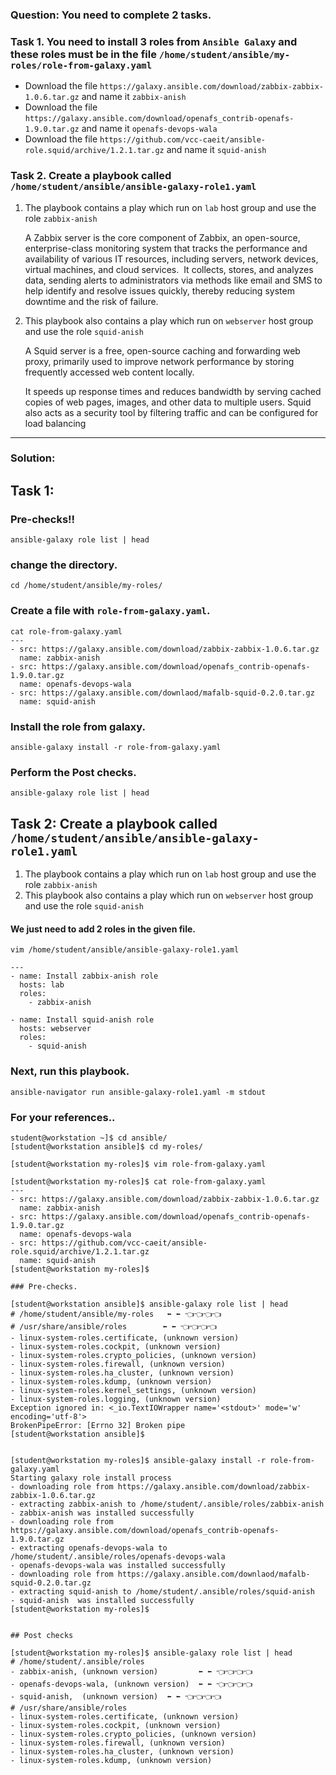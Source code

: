 
### Question: You need to complete 2 tasks. 


### Task 1. You need to install 3 roles from `Ansible Galaxy` and these roles must be in the file `/home/student/ansible/my-roles/role-from-galaxy.yaml`
- Download the file `https://galaxy.ansible.com/download/zabbix-zabbix-1.0.6.tar.gz` and name it `zabbix-anish`
- Download the file `https://galaxy.ansible.com/download/openafs_contrib-openafs-1.9.0.tar.gz` and name it `openafs-devops-wala`
- Download the file `https://github.com/vcc-caeit/ansible-role.squid/archive/1.2.1.tar.gz` and name it `squid-anish`

### Task 2. Create a playbook called `/home/student/ansible/ansible-galaxy-role1.yaml`
 1. The playbook contains a play which run on `lab` host group and use the role `zabbix-anish`
 
    A Zabbix server is the core component of Zabbix, an open-source, enterprise-class monitoring system that tracks the performance and availability of various IT resources, including servers, network devices, virtual machines, and cloud services. 
    It collects, stores, and analyzes data, sending alerts to administrators via methods like email and SMS to help identify and resolve issues quickly, thereby reducing system downtime and the risk of failure. 

 2. This playbook also contains a play which run on `webserver` host group and use the role `squid-anish`
 
    A Squid server is a free, open-source caching and forwarding web proxy, primarily used to improve network performance by storing frequently accessed web content locally. 

    It speeds up response times and reduces bandwidth by serving cached copies of web pages, images, and other data to multiple users. Squid also acts as a security tool by filtering traffic and can be configured for load balancing
---


### Solution:
## Task 1: 

### Pre-checks!!
```
ansible-galaxy role list | head
```

### change the directory.
```
cd /home/student/ansible/my-roles/
```

### Create a file with `role-from-galaxy.yaml`. 
```
cat role-from-galaxy.yaml 
---
- src: https://galaxy.ansible.com/download/zabbix-zabbix-1.0.6.tar.gz
  name: zabbix-anish
- src: https://galaxy.ansible.com/download/openafs_contrib-openafs-1.9.0.tar.gz
  name: openafs-devops-wala
- src: https://galaxy.ansible.com/downlaod/mafalb-squid-0.2.0.tar.gz
  name: squid-anish
```

### Install the role from galaxy.
```
ansible-galaxy install -r role-from-galaxy.yaml
```

### Perform the Post checks.

```
ansible-galaxy role list | head
```


## Task 2: Create a playbook called `/home/student/ansible/ansible-galaxy-role1.yaml`
 1. The playbook contains a play which run on `lab` host group and use the role `zabbix-anish`
  2. This playbook also contains a play which run on `webserver` host group and use the role `squid-anish`

#### We just need to add 2 roles in the given file.

```
vim /home/student/ansible/ansible-galaxy-role1.yaml
```
```
---
- name: Install zabbix-anish role
  hosts: lab
  roles: 
    - zabbix-anish

- name: Install squid-anish role
  hosts: webserver
  roles: 
    - squid-anish
```

### Next, run this playbook.
```
ansible-navigator run ansible-galaxy-role1.yaml -m stdout
```


### For your references..



```
student@workstation ~]$ cd ansible/
[student@workstation ansible]$ cd my-roles/

[student@workstation my-roles]$ vim role-from-galaxy.yaml

[student@workstation my-roles]$ cat role-from-galaxy.yaml 
---
- src: https://galaxy.ansible.com/download/zabbix-zabbix-1.0.6.tar.gz
  name: zabbix-anish
- src: https://galaxy.ansible.com/download/openafs_contrib-openafs-1.9.0.tar.gz
  name: openafs-devops-wala
- src: https://github.com/vcc-caeit/ansible-role.squid/archive/1.2.1.tar.gz
  name: squid-anish
[student@workstation my-roles]$

### Pre-checks.

[student@workstation ansible]$ ansible-galaxy role list | head
# /home/student/ansible/my-roles   ⬅️ ⬅️ 👈👈👈👈 
# /usr/share/ansible/roles        ⬅️ ⬅️ 👈👈👈👈 
- linux-system-roles.certificate, (unknown version)
- linux-system-roles.cockpit, (unknown version)
- linux-system-roles.crypto_policies, (unknown version)
- linux-system-roles.firewall, (unknown version)
- linux-system-roles.ha_cluster, (unknown version)
- linux-system-roles.kdump, (unknown version)
- linux-system-roles.kernel_settings, (unknown version)
- linux-system-roles.logging, (unknown version)
Exception ignored in: <_io.TextIOWrapper name='<stdout>' mode='w' encoding='utf-8'>
BrokenPipeError: [Errno 32] Broken pipe
[student@workstation ansible]$


[student@workstation my-roles]$ ansible-galaxy install -r role-from-galaxy.yaml 
Starting galaxy role install process
- downloading role from https://galaxy.ansible.com/download/zabbix-zabbix-1.0.6.tar.gz
- extracting zabbix-anish to /home/student/.ansible/roles/zabbix-anish
- zabbix-anish was installed successfully
- downloading role from https://galaxy.ansible.com/download/openafs_contrib-openafs-1.9.0.tar.gz
- extracting openafs-devops-wala to /home/student/.ansible/roles/openafs-devops-wala
- openafs-devops-wala was installed successfully
- downloading role from https://galaxy.ansible.com/downlaod/mafalb-squid-0.2.0.tar.gz
- extracting squid-anish to /home/student/.ansible/roles/squid-anish
- squid-anish  was installed successfully
[student@workstation my-roles]$


## Post checks

[student@workstation my-roles]$ ansible-galaxy role list | head
# /home/student/.ansible/roles
- zabbix-anish, (unknown version)         ⬅️ ⬅️ 👈👈👈👈 
- openafs-devops-wala, (unknown version)  ⬅️ ⬅️ 👈👈👈👈 
- squid-anish,  (unknown version)  ⬅️ ⬅️ 👈👈👈👈 
# /usr/share/ansible/roles
- linux-system-roles.certificate, (unknown version)
- linux-system-roles.cockpit, (unknown version)
- linux-system-roles.crypto_policies, (unknown version)
- linux-system-roles.firewall, (unknown version)
- linux-system-roles.ha_cluster, (unknown version)
- linux-system-roles.kdump, (unknown version)
```
